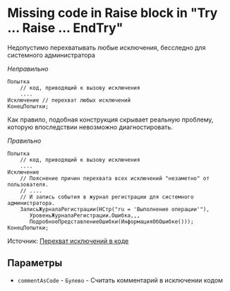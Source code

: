 # Missing code in Raise block in "Try ... Raise ... EndTry"

Недопустимо перехватывать любые исключения, бесследно для системного администратора

*Неправильно*

```
Попытка 
    // код, приводящий к вызову исключения
    ....
Исключение // перехват любых исключений
КонецПопытки;

```

Как правило, подобная конструкция скрывает реальную проблему, которую впоследствии невозможно диагностировать. 

*Правильно*

```
Попытка 
    // код, приводящий к вызову исключения
    ....
Исключение
    // Пояснение причин перехвата всех исключений "незаметно" от пользователя.
    // ....
    // И запись события в журнал регистрации для системного администратора.
    ЗаписьЖурналаРегистрации(НСтр("ru = 'Выполнение операции'"),
       УровеньЖурналаРегистрации.Ошибка,,,
       ПодробноеПредставлениеОшибки(ИнформацияОбОшибке()));
КонецПопытки;
```

Источник: [Перехват исключений в коде](https://its.1c.ru/db/v8std#content:499:hdoc)

## Параметры

* `commentAsCode` - `Булево` - Считать комментарий в исключении кодом
